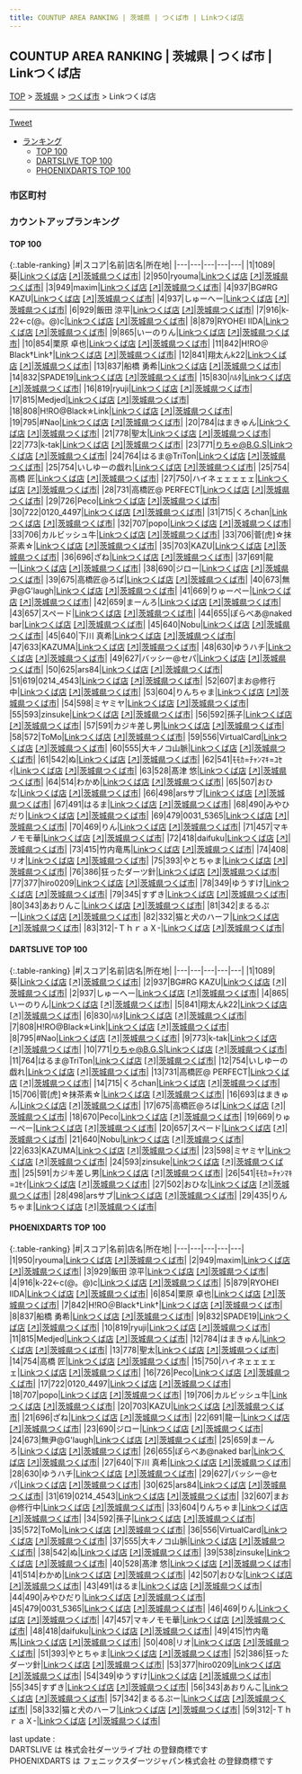 ```yaml
---
title: COUNTUP AREA RANKING | 茨城県 | つくば市 | Linkつくば店
---
```

## COUNTUP AREA RANKING | 茨城県 | つくば市 | Linkつくば店

[TOP](/darts/rank/) > [茨城県](/darts/rank/茨城県/) > [つくば市](/darts/rank/茨城県/つくば市/) > Linkつくば店

___

<a href="https://twitter.com/share?ref_src=twsrc%5Etfw" data-text="COUNTUP AREA RANKING | 茨城県つくば市Linkつくば店" class="twitter-share-button" data-hashtags="DARTSLIVE,PHOENIXDARTS,darts,ダーツ" data-show-count="false">Tweet</a>

* [ランキング](#カウントアップランキング)
    * [TOP 100](#top-100)
    * [DARTSLIVE TOP 100](#dartslive-top-100)
    * [PHOENIXDARTS TOP 100](#phoenixdarts-top-100)

### 市区町村

<ul>

</ul>

### カウントアップランキング

#### TOP 100



{:.table-ranking}
|#|スコア|名前|店名|所在地|
|---|---|---|---|---|
|1|1089|<span class="rank-name-dl">葵</span>|<a href="/darts/rank/shops/70a24704ef11f1fc5f9f3321c1147265.html">Linkつくば店</a> <a href="https://search.dartslive.com/jp/shop/70a24704ef11f1fc5f9f3321c1147265">[↗]</a>|<a href="/darts/rank/茨城県/つくば市">茨城県つくば市</a>|
|2|950|<span class="rank-name-pd">ryouma</span>|<a href="/darts/rank/shops/93710.html">Linkつくば店</a> <a href="https://vs.phoenixdarts.com/jp/shop/shopDetailInfo/s_93710?s_seq=93710">[↗]</a>|<a href="/darts/rank/茨城県/つくば市">茨城県つくば市</a>|
|3|949|<span class="rank-name-pd">maxim</span>|<a href="/darts/rank/shops/93710.html">Linkつくば店</a> <a href="https://vs.phoenixdarts.com/jp/shop/shopDetailInfo/s_93710?s_seq=93710">[↗]</a>|<a href="/darts/rank/茨城県/つくば市">茨城県つくば市</a>|
|4|937|<span class="rank-name-dl">BG#RG KAZU</span>|<a href="/darts/rank/shops/70a24704ef11f1fc5f9f3321c1147265.html">Linkつくば店</a> <a href="https://search.dartslive.com/jp/shop/70a24704ef11f1fc5f9f3321c1147265">[↗]</a>|<a href="/darts/rank/茨城県/つくば市">茨城県つくば市</a>|
|4|937|<span class="rank-name-dl">しゅーへー</span>|<a href="/darts/rank/shops/70a24704ef11f1fc5f9f3321c1147265.html">Linkつくば店</a> <a href="https://search.dartslive.com/jp/shop/70a24704ef11f1fc5f9f3321c1147265">[↗]</a>|<a href="/darts/rank/茨城県/つくば市">茨城県つくば市</a>|
|6|929|<span class="rank-name-pd">飯田 涼平</span>|<a href="/darts/rank/shops/93710.html">Linkつくば店</a> <a href="https://vs.phoenixdarts.com/jp/shop/shopDetailInfo/s_93710?s_seq=93710">[↗]</a>|<a href="/darts/rank/茨城県/つくば市">茨城県つくば市</a>|
|7|916|<span class="rank-name-pd">k-22←c(@。@)c</span>|<a href="/darts/rank/shops/93710.html">Linkつくば店</a> <a href="https://vs.phoenixdarts.com/jp/shop/shopDetailInfo/s_93710?s_seq=93710">[↗]</a>|<a href="/darts/rank/茨城県/つくば市">茨城県つくば市</a>|
|8|879|<span class="rank-name-pd">RYOHEI IIDA</span>|<a href="/darts/rank/shops/93710.html">Linkつくば店</a> <a href="https://vs.phoenixdarts.com/jp/shop/shopDetailInfo/s_93710?s_seq=93710">[↗]</a>|<a href="/darts/rank/茨城県/つくば市">茨城県つくば市</a>|
|9|865|<span class="rank-name-dl">いーのりん</span>|<a href="/darts/rank/shops/70a24704ef11f1fc5f9f3321c1147265.html">Linkつくば店</a> <a href="https://search.dartslive.com/jp/shop/70a24704ef11f1fc5f9f3321c1147265">[↗]</a>|<a href="/darts/rank/茨城県/つくば市">茨城県つくば市</a>|
|10|854|<span class="rank-name-pd"><span class="pro-icon-pd"></span>栗原 卓也</span>|<a href="/darts/rank/shops/93710.html">Linkつくば店</a> <a href="https://vs.phoenixdarts.com/jp/shop/shopDetailInfo/s_93710?s_seq=93710">[↗]</a>|<a href="/darts/rank/茨城県/つくば市">茨城県つくば市</a>|
|11|842|<span class="rank-name-pd">H!RO＠Black†Link†</span>|<a href="/darts/rank/shops/93710.html">Linkつくば店</a> <a href="https://vs.phoenixdarts.com/jp/shop/shopDetailInfo/s_93710?s_seq=93710">[↗]</a>|<a href="/darts/rank/茨城県/つくば市">茨城県つくば市</a>|
|12|841|<span class="rank-name-dl">翔太んk22</span>|<a href="/darts/rank/shops/70a24704ef11f1fc5f9f3321c1147265.html">Linkつくば店</a> <a href="https://search.dartslive.com/jp/shop/70a24704ef11f1fc5f9f3321c1147265">[↗]</a>|<a href="/darts/rank/茨城県/つくば市">茨城県つくば市</a>|
|13|837|<span class="rank-name-pd"><span class="pro-icon-pd"></span>船橋 勇希</span>|<a href="/darts/rank/shops/93710.html">Linkつくば店</a> <a href="https://vs.phoenixdarts.com/jp/shop/shopDetailInfo/s_93710?s_seq=93710">[↗]</a>|<a href="/darts/rank/茨城県/つくば市">茨城県つくば市</a>|
|14|832|<span class="rank-name-pd">SPADE19</span>|<a href="/darts/rank/shops/93710.html">Linkつくば店</a> <a href="https://vs.phoenixdarts.com/jp/shop/shopDetailInfo/s_93710?s_seq=93710">[↗]</a>|<a href="/darts/rank/茨城県/つくば市">茨城県つくば市</a>|
|15|830|<span class="rank-name-dl">ﾊﾙﾀ</span>|<a href="/darts/rank/shops/70a24704ef11f1fc5f9f3321c1147265.html">Linkつくば店</a> <a href="https://search.dartslive.com/jp/shop/70a24704ef11f1fc5f9f3321c1147265">[↗]</a>|<a href="/darts/rank/茨城県/つくば市">茨城県つくば市</a>|
|16|819|<span class="rank-name-pd">ryuji</span>|<a href="/darts/rank/shops/93710.html">Linkつくば店</a> <a href="https://vs.phoenixdarts.com/jp/shop/shopDetailInfo/s_93710?s_seq=93710">[↗]</a>|<a href="/darts/rank/茨城県/つくば市">茨城県つくば市</a>|
|17|815|<span class="rank-name-pd">Medjed</span>|<a href="/darts/rank/shops/93710.html">Linkつくば店</a> <a href="https://vs.phoenixdarts.com/jp/shop/shopDetailInfo/s_93710?s_seq=93710">[↗]</a>|<a href="/darts/rank/茨城県/つくば市">茨城県つくば市</a>|
|18|808|<span class="rank-name-dl">H!RO@Black✯Link</span>|<a href="/darts/rank/shops/70a24704ef11f1fc5f9f3321c1147265.html">Linkつくば店</a> <a href="https://search.dartslive.com/jp/shop/70a24704ef11f1fc5f9f3321c1147265">[↗]</a>|<a href="/darts/rank/茨城県/つくば市">茨城県つくば市</a>|
|19|795|<span class="rank-name-dl">#Nao</span>|<a href="/darts/rank/shops/70a24704ef11f1fc5f9f3321c1147265.html">Linkつくば店</a> <a href="https://search.dartslive.com/jp/shop/70a24704ef11f1fc5f9f3321c1147265">[↗]</a>|<a href="/darts/rank/茨城県/つくば市">茨城県つくば市</a>|
|20|784|<span class="rank-name-pd">はまきゅん</span>|<a href="/darts/rank/shops/93710.html">Linkつくば店</a> <a href="https://vs.phoenixdarts.com/jp/shop/shopDetailInfo/s_93710?s_seq=93710">[↗]</a>|<a href="/darts/rank/茨城県/つくば市">茨城県つくば市</a>|
|21|778|<span class="rank-name-pd">聖太</span>|<a href="/darts/rank/shops/93710.html">Linkつくば店</a> <a href="https://vs.phoenixdarts.com/jp/shop/shopDetailInfo/s_93710?s_seq=93710">[↗]</a>|<a href="/darts/rank/茨城県/つくば市">茨城県つくば市</a>|
|22|773|<span class="rank-name-dl">k-tak</span>|<a href="/darts/rank/shops/70a24704ef11f1fc5f9f3321c1147265.html">Linkつくば店</a> <a href="https://search.dartslive.com/jp/shop/70a24704ef11f1fc5f9f3321c1147265">[↗]</a>|<a href="/darts/rank/茨城県/つくば市">茨城県つくば市</a>|
|23|771|<span class="rank-name-dl">りちゃ@B.G.S</span>|<a href="/darts/rank/shops/70a24704ef11f1fc5f9f3321c1147265.html">Linkつくば店</a> <a href="https://search.dartslive.com/jp/shop/70a24704ef11f1fc5f9f3321c1147265">[↗]</a>|<a href="/darts/rank/茨城県/つくば市">茨城県つくば市</a>|
|24|764|<span class="rank-name-dl">はるま@TriTon</span>|<a href="/darts/rank/shops/70a24704ef11f1fc5f9f3321c1147265.html">Linkつくば店</a> <a href="https://search.dartslive.com/jp/shop/70a24704ef11f1fc5f9f3321c1147265">[↗]</a>|<a href="/darts/rank/茨城県/つくば市">茨城県つくば市</a>|
|25|754|<span class="rank-name-dl">いしゆーの戯れ</span>|<a href="/darts/rank/shops/70a24704ef11f1fc5f9f3321c1147265.html">Linkつくば店</a> <a href="https://search.dartslive.com/jp/shop/70a24704ef11f1fc5f9f3321c1147265">[↗]</a>|<a href="/darts/rank/茨城県/つくば市">茨城県つくば市</a>|
|25|754|<span class="rank-name-pd">高橋 匠</span>|<a href="/darts/rank/shops/93710.html">Linkつくば店</a> <a href="https://vs.phoenixdarts.com/jp/shop/shopDetailInfo/s_93710?s_seq=93710">[↗]</a>|<a href="/darts/rank/茨城県/つくば市">茨城県つくば市</a>|
|27|750|<span class="rank-name-pd">ハイネェェェェェ</span>|<a href="/darts/rank/shops/93710.html">Linkつくば店</a> <a href="https://vs.phoenixdarts.com/jp/shop/shopDetailInfo/s_93710?s_seq=93710">[↗]</a>|<a href="/darts/rank/茨城県/つくば市">茨城県つくば市</a>|
|28|731|<span class="rank-name-dl">高橋匠@ PERFECT</span>|<a href="/darts/rank/shops/70a24704ef11f1fc5f9f3321c1147265.html">Linkつくば店</a> <a href="https://search.dartslive.com/jp/shop/70a24704ef11f1fc5f9f3321c1147265">[↗]</a>|<a href="/darts/rank/茨城県/つくば市">茨城県つくば市</a>|
|29|726|<span class="rank-name-pd">Peco</span>|<a href="/darts/rank/shops/93710.html">Linkつくば店</a> <a href="https://vs.phoenixdarts.com/jp/shop/shopDetailInfo/s_93710?s_seq=93710">[↗]</a>|<a href="/darts/rank/茨城県/つくば市">茨城県つくば市</a>|
|30|722|<span class="rank-name-pd">0120_4497</span>|<a href="/darts/rank/shops/93710.html">Linkつくば店</a> <a href="https://vs.phoenixdarts.com/jp/shop/shopDetailInfo/s_93710?s_seq=93710">[↗]</a>|<a href="/darts/rank/茨城県/つくば市">茨城県つくば市</a>|
|31|715|<span class="rank-name-dl">くろchan</span>|<a href="/darts/rank/shops/70a24704ef11f1fc5f9f3321c1147265.html">Linkつくば店</a> <a href="https://search.dartslive.com/jp/shop/70a24704ef11f1fc5f9f3321c1147265">[↗]</a>|<a href="/darts/rank/茨城県/つくば市">茨城県つくば市</a>|
|32|707|<span class="rank-name-pd">popo</span>|<a href="/darts/rank/shops/93710.html">Linkつくば店</a> <a href="https://vs.phoenixdarts.com/jp/shop/shopDetailInfo/s_93710?s_seq=93710">[↗]</a>|<a href="/darts/rank/茨城県/つくば市">茨城県つくば市</a>|
|33|706|<span class="rank-name-pd">カルビッシュ牛</span>|<a href="/darts/rank/shops/93710.html">Linkつくば店</a> <a href="https://vs.phoenixdarts.com/jp/shop/shopDetailInfo/s_93710?s_seq=93710">[↗]</a>|<a href="/darts/rank/茨城県/つくば市">茨城県つくば市</a>|
|33|706|<span class="rank-name-dl">菅[虎]☆抹茶素☆</span>|<a href="/darts/rank/shops/70a24704ef11f1fc5f9f3321c1147265.html">Linkつくば店</a> <a href="https://search.dartslive.com/jp/shop/70a24704ef11f1fc5f9f3321c1147265">[↗]</a>|<a href="/darts/rank/茨城県/つくば市">茨城県つくば市</a>|
|35|703|<span class="rank-name-pd">KAZU</span>|<a href="/darts/rank/shops/93710.html">Linkつくば店</a> <a href="https://vs.phoenixdarts.com/jp/shop/shopDetailInfo/s_93710?s_seq=93710">[↗]</a>|<a href="/darts/rank/茨城県/つくば市">茨城県つくば市</a>|
|36|696|<span class="rank-name-pd">ざね</span>|<a href="/darts/rank/shops/93710.html">Linkつくば店</a> <a href="https://vs.phoenixdarts.com/jp/shop/shopDetailInfo/s_93710?s_seq=93710">[↗]</a>|<a href="/darts/rank/茨城県/つくば市">茨城県つくば市</a>|
|37|691|<span class="rank-name-pd">龍一</span>|<a href="/darts/rank/shops/93710.html">Linkつくば店</a> <a href="https://vs.phoenixdarts.com/jp/shop/shopDetailInfo/s_93710?s_seq=93710">[↗]</a>|<a href="/darts/rank/茨城県/つくば市">茨城県つくば市</a>|
|38|690|<span class="rank-name-pd">ジロー</span>|<a href="/darts/rank/shops/93710.html">Linkつくば店</a> <a href="https://vs.phoenixdarts.com/jp/shop/shopDetailInfo/s_93710?s_seq=93710">[↗]</a>|<a href="/darts/rank/茨城県/つくば市">茨城県つくば市</a>|
|39|675|<span class="rank-name-dl">高橋匠@ろば</span>|<a href="/darts/rank/shops/70a24704ef11f1fc5f9f3321c1147265.html">Linkつくば店</a> <a href="https://search.dartslive.com/jp/shop/70a24704ef11f1fc5f9f3321c1147265">[↗]</a>|<a href="/darts/rank/茨城県/つくば市">茨城県つくば市</a>|
|40|673|<span class="rank-name-pd">無尹@G&#x27;laugh</span>|<a href="/darts/rank/shops/93710.html">Linkつくば店</a> <a href="https://vs.phoenixdarts.com/jp/shop/shopDetailInfo/s_93710?s_seq=93710">[↗]</a>|<a href="/darts/rank/茨城県/つくば市">茨城県つくば市</a>|
|41|669|<span class="rank-name-dl">りゅーぺー</span>|<a href="/darts/rank/shops/70a24704ef11f1fc5f9f3321c1147265.html">Linkつくば店</a> <a href="https://search.dartslive.com/jp/shop/70a24704ef11f1fc5f9f3321c1147265">[↗]</a>|<a href="/darts/rank/茨城県/つくば市">茨城県つくば市</a>|
|42|659|<span class="rank-name-pd">まーんろ</span>|<a href="/darts/rank/shops/93710.html">Linkつくば店</a> <a href="https://vs.phoenixdarts.com/jp/shop/shopDetailInfo/s_93710?s_seq=93710">[↗]</a>|<a href="/darts/rank/茨城県/つくば市">茨城県つくば市</a>|
|43|657|<span class="rank-name-dl">スペード</span>|<a href="/darts/rank/shops/70a24704ef11f1fc5f9f3321c1147265.html">Linkつくば店</a> <a href="https://search.dartslive.com/jp/shop/70a24704ef11f1fc5f9f3321c1147265">[↗]</a>|<a href="/darts/rank/茨城県/つくば市">茨城県つくば市</a>|
|44|655|<span class="rank-name-pd">ぽらべあ@naked bar</span>|<a href="/darts/rank/shops/93710.html">Linkつくば店</a> <a href="https://vs.phoenixdarts.com/jp/shop/shopDetailInfo/s_93710?s_seq=93710">[↗]</a>|<a href="/darts/rank/茨城県/つくば市">茨城県つくば市</a>|
|45|640|<span class="rank-name-dl">Nobu</span>|<a href="/darts/rank/shops/70a24704ef11f1fc5f9f3321c1147265.html">Linkつくば店</a> <a href="https://search.dartslive.com/jp/shop/70a24704ef11f1fc5f9f3321c1147265">[↗]</a>|<a href="/darts/rank/茨城県/つくば市">茨城県つくば市</a>|
|45|640|<span class="rank-name-pd"><span class="pro-icon-pd"></span>下川 真希</span>|<a href="/darts/rank/shops/93710.html">Linkつくば店</a> <a href="https://vs.phoenixdarts.com/jp/shop/shopDetailInfo/s_93710?s_seq=93710">[↗]</a>|<a href="/darts/rank/茨城県/つくば市">茨城県つくば市</a>|
|47|633|<span class="rank-name-dl">KAZUMA</span>|<a href="/darts/rank/shops/70a24704ef11f1fc5f9f3321c1147265.html">Linkつくば店</a> <a href="https://search.dartslive.com/jp/shop/70a24704ef11f1fc5f9f3321c1147265">[↗]</a>|<a href="/darts/rank/茨城県/つくば市">茨城県つくば市</a>|
|48|630|<span class="rank-name-pd">ゆうハチ</span>|<a href="/darts/rank/shops/93710.html">Linkつくば店</a> <a href="https://vs.phoenixdarts.com/jp/shop/shopDetailInfo/s_93710?s_seq=93710">[↗]</a>|<a href="/darts/rank/茨城県/つくば市">茨城県つくば市</a>|
|49|627|<span class="rank-name-pd">バッシー@セパ</span>|<a href="/darts/rank/shops/93710.html">Linkつくば店</a> <a href="https://vs.phoenixdarts.com/jp/shop/shopDetailInfo/s_93710?s_seq=93710">[↗]</a>|<a href="/darts/rank/茨城県/つくば市">茨城県つくば市</a>|
|50|625|<span class="rank-name-pd">ars84</span>|<a href="/darts/rank/shops/93710.html">Linkつくば店</a> <a href="https://vs.phoenixdarts.com/jp/shop/shopDetailInfo/s_93710?s_seq=93710">[↗]</a>|<a href="/darts/rank/茨城県/つくば市">茨城県つくば市</a>|
|51|619|<span class="rank-name-pd">0214_4543</span>|<a href="/darts/rank/shops/93710.html">Linkつくば店</a> <a href="https://vs.phoenixdarts.com/jp/shop/shopDetailInfo/s_93710?s_seq=93710">[↗]</a>|<a href="/darts/rank/茨城県/つくば市">茨城県つくば市</a>|
|52|607|<span class="rank-name-pd">まお@修行中</span>|<a href="/darts/rank/shops/93710.html">Linkつくば店</a> <a href="https://vs.phoenixdarts.com/jp/shop/shopDetailInfo/s_93710?s_seq=93710">[↗]</a>|<a href="/darts/rank/茨城県/つくば市">茨城県つくば市</a>|
|53|604|<span class="rank-name-pd">りんちゃま</span>|<a href="/darts/rank/shops/93710.html">Linkつくば店</a> <a href="https://vs.phoenixdarts.com/jp/shop/shopDetailInfo/s_93710?s_seq=93710">[↗]</a>|<a href="/darts/rank/茨城県/つくば市">茨城県つくば市</a>|
|54|598|<span class="rank-name-dl">ミヤミヤ</span>|<a href="/darts/rank/shops/70a24704ef11f1fc5f9f3321c1147265.html">Linkつくば店</a> <a href="https://search.dartslive.com/jp/shop/70a24704ef11f1fc5f9f3321c1147265">[↗]</a>|<a href="/darts/rank/茨城県/つくば市">茨城県つくば市</a>|
|55|593|<span class="rank-name-dl">zinsuke</span>|<a href="/darts/rank/shops/70a24704ef11f1fc5f9f3321c1147265.html">Linkつくば店</a> <a href="https://search.dartslive.com/jp/shop/70a24704ef11f1fc5f9f3321c1147265">[↗]</a>|<a href="/darts/rank/茨城県/つくば市">茨城県つくば市</a>|
|56|592|<span class="rank-name-pd">孫子</span>|<a href="/darts/rank/shops/93710.html">Linkつくば店</a> <a href="https://vs.phoenixdarts.com/jp/shop/shopDetailInfo/s_93710?s_seq=93710">[↗]</a>|<a href="/darts/rank/茨城県/つくば市">茨城県つくば市</a>|
|57|591|<span class="rank-name-dl">カジキ差し男</span>|<a href="/darts/rank/shops/70a24704ef11f1fc5f9f3321c1147265.html">Linkつくば店</a> <a href="https://search.dartslive.com/jp/shop/70a24704ef11f1fc5f9f3321c1147265">[↗]</a>|<a href="/darts/rank/茨城県/つくば市">茨城県つくば市</a>|
|58|572|<span class="rank-name-pd">ToMo</span>|<a href="/darts/rank/shops/93710.html">Linkつくば店</a> <a href="https://vs.phoenixdarts.com/jp/shop/shopDetailInfo/s_93710?s_seq=93710">[↗]</a>|<a href="/darts/rank/茨城県/つくば市">茨城県つくば市</a>|
|59|556|<span class="rank-name-pd">VirtualCard</span>|<a href="/darts/rank/shops/93710.html">Linkつくば店</a> <a href="https://vs.phoenixdarts.com/jp/shop/shopDetailInfo/s_93710?s_seq=93710">[↗]</a>|<a href="/darts/rank/茨城県/つくば市">茨城県つくば市</a>|
|60|555|<span class="rank-name-pd">大キノコ山脈</span>|<a href="/darts/rank/shops/93710.html">Linkつくば店</a> <a href="https://vs.phoenixdarts.com/jp/shop/shopDetailInfo/s_93710?s_seq=93710">[↗]</a>|<a href="/darts/rank/茨城県/つくば市">茨城県つくば市</a>|
|61|542|<span class="rank-name-pd">ぬ</span>|<a href="/darts/rank/shops/93710.html">Linkつくば店</a> <a href="https://vs.phoenixdarts.com/jp/shop/shopDetailInfo/s_93710?s_seq=93710">[↗]</a>|<a href="/darts/rank/茨城県/つくば市">茨城県つくば市</a>|
|62|541|<span class="rank-name-dl">ﾓﾓｶ=ﾁｬﾝﾏｷ=ﾕｾｲ</span>|<a href="/darts/rank/shops/70a24704ef11f1fc5f9f3321c1147265.html">Linkつくば店</a> <a href="https://search.dartslive.com/jp/shop/70a24704ef11f1fc5f9f3321c1147265">[↗]</a>|<a href="/darts/rank/茨城県/つくば市">茨城県つくば市</a>|
|63|528|<span class="rank-name-pd"><span class="pro-icon-pd"></span>髙津 悠</span>|<a href="/darts/rank/shops/93710.html">Linkつくば店</a> <a href="https://vs.phoenixdarts.com/jp/shop/shopDetailInfo/s_93710?s_seq=93710">[↗]</a>|<a href="/darts/rank/茨城県/つくば市">茨城県つくば市</a>|
|64|514|<span class="rank-name-pd">わかめ</span>|<a href="/darts/rank/shops/93710.html">Linkつくば店</a> <a href="https://vs.phoenixdarts.com/jp/shop/shopDetailInfo/s_93710?s_seq=93710">[↗]</a>|<a href="/darts/rank/茨城県/つくば市">茨城県つくば市</a>|
|65|507|<span class="rank-name-pd">おひな</span>|<a href="/darts/rank/shops/93710.html">Linkつくば店</a> <a href="https://vs.phoenixdarts.com/jp/shop/shopDetailInfo/s_93710?s_seq=93710">[↗]</a>|<a href="/darts/rank/茨城県/つくば市">茨城県つくば市</a>|
|66|498|<span class="rank-name-dl">arsサブ</span>|<a href="/darts/rank/shops/70a24704ef11f1fc5f9f3321c1147265.html">Linkつくば店</a> <a href="https://search.dartslive.com/jp/shop/70a24704ef11f1fc5f9f3321c1147265">[↗]</a>|<a href="/darts/rank/茨城県/つくば市">茨城県つくば市</a>|
|67|491|<span class="rank-name-pd">はるま</span>|<a href="/darts/rank/shops/93710.html">Linkつくば店</a> <a href="https://vs.phoenixdarts.com/jp/shop/shopDetailInfo/s_93710?s_seq=93710">[↗]</a>|<a href="/darts/rank/茨城県/つくば市">茨城県つくば市</a>|
|68|490|<span class="rank-name-pd">みやひだり</span>|<a href="/darts/rank/shops/93710.html">Linkつくば店</a> <a href="https://vs.phoenixdarts.com/jp/shop/shopDetailInfo/s_93710?s_seq=93710">[↗]</a>|<a href="/darts/rank/茨城県/つくば市">茨城県つくば市</a>|
|69|479|<span class="rank-name-pd">0031_5365</span>|<a href="/darts/rank/shops/93710.html">Linkつくば店</a> <a href="https://vs.phoenixdarts.com/jp/shop/shopDetailInfo/s_93710?s_seq=93710">[↗]</a>|<a href="/darts/rank/茨城県/つくば市">茨城県つくば市</a>|
|70|469|<span class="rank-name-pd">りん</span>|<a href="/darts/rank/shops/93710.html">Linkつくば店</a> <a href="https://vs.phoenixdarts.com/jp/shop/shopDetailInfo/s_93710?s_seq=93710">[↗]</a>|<a href="/darts/rank/茨城県/つくば市">茨城県つくば市</a>|
|71|457|<span class="rank-name-pd">マキノモモ華</span>|<a href="/darts/rank/shops/93710.html">Linkつくば店</a> <a href="https://vs.phoenixdarts.com/jp/shop/shopDetailInfo/s_93710?s_seq=93710">[↗]</a>|<a href="/darts/rank/茨城県/つくば市">茨城県つくば市</a>|
|72|418|<span class="rank-name-pd">daifuku</span>|<a href="/darts/rank/shops/93710.html">Linkつくば店</a> <a href="https://vs.phoenixdarts.com/jp/shop/shopDetailInfo/s_93710?s_seq=93710">[↗]</a>|<a href="/darts/rank/茨城県/つくば市">茨城県つくば市</a>|
|73|415|<span class="rank-name-pd">竹内竜馬</span>|<a href="/darts/rank/shops/93710.html">Linkつくば店</a> <a href="https://vs.phoenixdarts.com/jp/shop/shopDetailInfo/s_93710?s_seq=93710">[↗]</a>|<a href="/darts/rank/茨城県/つくば市">茨城県つくば市</a>|
|74|408|<span class="rank-name-pd">リオ</span>|<a href="/darts/rank/shops/93710.html">Linkつくば店</a> <a href="https://vs.phoenixdarts.com/jp/shop/shopDetailInfo/s_93710?s_seq=93710">[↗]</a>|<a href="/darts/rank/茨城県/つくば市">茨城県つくば市</a>|
|75|393|<span class="rank-name-pd">やとちゃま</span>|<a href="/darts/rank/shops/93710.html">Linkつくば店</a> <a href="https://vs.phoenixdarts.com/jp/shop/shopDetailInfo/s_93710?s_seq=93710">[↗]</a>|<a href="/darts/rank/茨城県/つくば市">茨城県つくば市</a>|
|76|386|<span class="rank-name-pd">狂ったダーツ針</span>|<a href="/darts/rank/shops/93710.html">Linkつくば店</a> <a href="https://vs.phoenixdarts.com/jp/shop/shopDetailInfo/s_93710?s_seq=93710">[↗]</a>|<a href="/darts/rank/茨城県/つくば市">茨城県つくば市</a>|
|77|377|<span class="rank-name-pd">hiro0209</span>|<a href="/darts/rank/shops/93710.html">Linkつくば店</a> <a href="https://vs.phoenixdarts.com/jp/shop/shopDetailInfo/s_93710?s_seq=93710">[↗]</a>|<a href="/darts/rank/茨城県/つくば市">茨城県つくば市</a>|
|78|349|<span class="rank-name-pd">ゆうすけ</span>|<a href="/darts/rank/shops/93710.html">Linkつくば店</a> <a href="https://vs.phoenixdarts.com/jp/shop/shopDetailInfo/s_93710?s_seq=93710">[↗]</a>|<a href="/darts/rank/茨城県/つくば市">茨城県つくば市</a>|
|79|345|<span class="rank-name-pd">すずき</span>|<a href="/darts/rank/shops/93710.html">Linkつくば店</a> <a href="https://vs.phoenixdarts.com/jp/shop/shopDetailInfo/s_93710?s_seq=93710">[↗]</a>|<a href="/darts/rank/茨城県/つくば市">茨城県つくば市</a>|
|80|343|<span class="rank-name-pd">あおりんこ</span>|<a href="/darts/rank/shops/93710.html">Linkつくば店</a> <a href="https://vs.phoenixdarts.com/jp/shop/shopDetailInfo/s_93710?s_seq=93710">[↗]</a>|<a href="/darts/rank/茨城県/つくば市">茨城県つくば市</a>|
|81|342|<span class="rank-name-pd">まるるぷー</span>|<a href="/darts/rank/shops/93710.html">Linkつくば店</a> <a href="https://vs.phoenixdarts.com/jp/shop/shopDetailInfo/s_93710?s_seq=93710">[↗]</a>|<a href="/darts/rank/茨城県/つくば市">茨城県つくば市</a>|
|82|332|<span class="rank-name-pd">猫と犬のハーフ</span>|<a href="/darts/rank/shops/93710.html">Linkつくば店</a> <a href="https://vs.phoenixdarts.com/jp/shop/shopDetailInfo/s_93710?s_seq=93710">[↗]</a>|<a href="/darts/rank/茨城県/つくば市">茨城県つくば市</a>|
|83|312|<span class="rank-name-pd">-ＴｈｒａＸ-</span>|<a href="/darts/rank/shops/93710.html">Linkつくば店</a> <a href="https://vs.phoenixdarts.com/jp/shop/shopDetailInfo/s_93710?s_seq=93710">[↗]</a>|<a href="/darts/rank/茨城県/つくば市">茨城県つくば市</a>|


#### DARTSLIVE TOP 100



{:.table-ranking}
|#|スコア|名前|店名|所在地|
|---|---|---|---|---|
|1|1089|<span class="rank-name-dl">葵</span>|<a href="/darts/rank/shops/70a24704ef11f1fc5f9f3321c1147265.html">Linkつくば店</a> <a href="https://search.dartslive.com/jp/shop/70a24704ef11f1fc5f9f3321c1147265">[↗]</a>|<a href="/darts/rank/茨城県/つくば市">茨城県つくば市</a>|
|2|937|<span class="rank-name-dl">BG#RG KAZU</span>|<a href="/darts/rank/shops/70a24704ef11f1fc5f9f3321c1147265.html">Linkつくば店</a> <a href="https://search.dartslive.com/jp/shop/70a24704ef11f1fc5f9f3321c1147265">[↗]</a>|<a href="/darts/rank/茨城県/つくば市">茨城県つくば市</a>|
|2|937|<span class="rank-name-dl">しゅーへー</span>|<a href="/darts/rank/shops/70a24704ef11f1fc5f9f3321c1147265.html">Linkつくば店</a> <a href="https://search.dartslive.com/jp/shop/70a24704ef11f1fc5f9f3321c1147265">[↗]</a>|<a href="/darts/rank/茨城県/つくば市">茨城県つくば市</a>|
|4|865|<span class="rank-name-dl">いーのりん</span>|<a href="/darts/rank/shops/70a24704ef11f1fc5f9f3321c1147265.html">Linkつくば店</a> <a href="https://search.dartslive.com/jp/shop/70a24704ef11f1fc5f9f3321c1147265">[↗]</a>|<a href="/darts/rank/茨城県/つくば市">茨城県つくば市</a>|
|5|841|<span class="rank-name-dl">翔太んk22</span>|<a href="/darts/rank/shops/70a24704ef11f1fc5f9f3321c1147265.html">Linkつくば店</a> <a href="https://search.dartslive.com/jp/shop/70a24704ef11f1fc5f9f3321c1147265">[↗]</a>|<a href="/darts/rank/茨城県/つくば市">茨城県つくば市</a>|
|6|830|<span class="rank-name-dl">ﾊﾙﾀ</span>|<a href="/darts/rank/shops/70a24704ef11f1fc5f9f3321c1147265.html">Linkつくば店</a> <a href="https://search.dartslive.com/jp/shop/70a24704ef11f1fc5f9f3321c1147265">[↗]</a>|<a href="/darts/rank/茨城県/つくば市">茨城県つくば市</a>|
|7|808|<span class="rank-name-dl">H!RO@Black✯Link</span>|<a href="/darts/rank/shops/70a24704ef11f1fc5f9f3321c1147265.html">Linkつくば店</a> <a href="https://search.dartslive.com/jp/shop/70a24704ef11f1fc5f9f3321c1147265">[↗]</a>|<a href="/darts/rank/茨城県/つくば市">茨城県つくば市</a>|
|8|795|<span class="rank-name-dl">#Nao</span>|<a href="/darts/rank/shops/70a24704ef11f1fc5f9f3321c1147265.html">Linkつくば店</a> <a href="https://search.dartslive.com/jp/shop/70a24704ef11f1fc5f9f3321c1147265">[↗]</a>|<a href="/darts/rank/茨城県/つくば市">茨城県つくば市</a>|
|9|773|<span class="rank-name-dl">k-tak</span>|<a href="/darts/rank/shops/70a24704ef11f1fc5f9f3321c1147265.html">Linkつくば店</a> <a href="https://search.dartslive.com/jp/shop/70a24704ef11f1fc5f9f3321c1147265">[↗]</a>|<a href="/darts/rank/茨城県/つくば市">茨城県つくば市</a>|
|10|771|<span class="rank-name-dl">りちゃ@B.G.S</span>|<a href="/darts/rank/shops/70a24704ef11f1fc5f9f3321c1147265.html">Linkつくば店</a> <a href="https://search.dartslive.com/jp/shop/70a24704ef11f1fc5f9f3321c1147265">[↗]</a>|<a href="/darts/rank/茨城県/つくば市">茨城県つくば市</a>|
|11|764|<span class="rank-name-dl">はるま@TriTon</span>|<a href="/darts/rank/shops/70a24704ef11f1fc5f9f3321c1147265.html">Linkつくば店</a> <a href="https://search.dartslive.com/jp/shop/70a24704ef11f1fc5f9f3321c1147265">[↗]</a>|<a href="/darts/rank/茨城県/つくば市">茨城県つくば市</a>|
|12|754|<span class="rank-name-dl">いしゆーの戯れ</span>|<a href="/darts/rank/shops/70a24704ef11f1fc5f9f3321c1147265.html">Linkつくば店</a> <a href="https://search.dartslive.com/jp/shop/70a24704ef11f1fc5f9f3321c1147265">[↗]</a>|<a href="/darts/rank/茨城県/つくば市">茨城県つくば市</a>|
|13|731|<span class="rank-name-dl">高橋匠@ PERFECT</span>|<a href="/darts/rank/shops/70a24704ef11f1fc5f9f3321c1147265.html">Linkつくば店</a> <a href="https://search.dartslive.com/jp/shop/70a24704ef11f1fc5f9f3321c1147265">[↗]</a>|<a href="/darts/rank/茨城県/つくば市">茨城県つくば市</a>|
|14|715|<span class="rank-name-dl">くろchan</span>|<a href="/darts/rank/shops/70a24704ef11f1fc5f9f3321c1147265.html">Linkつくば店</a> <a href="https://search.dartslive.com/jp/shop/70a24704ef11f1fc5f9f3321c1147265">[↗]</a>|<a href="/darts/rank/茨城県/つくば市">茨城県つくば市</a>|
|15|706|<span class="rank-name-dl">菅[虎]☆抹茶素☆</span>|<a href="/darts/rank/shops/70a24704ef11f1fc5f9f3321c1147265.html">Linkつくば店</a> <a href="https://search.dartslive.com/jp/shop/70a24704ef11f1fc5f9f3321c1147265">[↗]</a>|<a href="/darts/rank/茨城県/つくば市">茨城県つくば市</a>|
|16|693|<span class="rank-name-dl">はまきゅん</span>|<a href="/darts/rank/shops/70a24704ef11f1fc5f9f3321c1147265.html">Linkつくば店</a> <a href="https://search.dartslive.com/jp/shop/70a24704ef11f1fc5f9f3321c1147265">[↗]</a>|<a href="/darts/rank/茨城県/つくば市">茨城県つくば市</a>|
|17|675|<span class="rank-name-dl">高橋匠@ろば</span>|<a href="/darts/rank/shops/70a24704ef11f1fc5f9f3321c1147265.html">Linkつくば店</a> <a href="https://search.dartslive.com/jp/shop/70a24704ef11f1fc5f9f3321c1147265">[↗]</a>|<a href="/darts/rank/茨城県/つくば市">茨城県つくば市</a>|
|18|670|<span class="rank-name-dl">Peco</span>|<a href="/darts/rank/shops/70a24704ef11f1fc5f9f3321c1147265.html">Linkつくば店</a> <a href="https://search.dartslive.com/jp/shop/70a24704ef11f1fc5f9f3321c1147265">[↗]</a>|<a href="/darts/rank/茨城県/つくば市">茨城県つくば市</a>|
|19|669|<span class="rank-name-dl">りゅーぺー</span>|<a href="/darts/rank/shops/70a24704ef11f1fc5f9f3321c1147265.html">Linkつくば店</a> <a href="https://search.dartslive.com/jp/shop/70a24704ef11f1fc5f9f3321c1147265">[↗]</a>|<a href="/darts/rank/茨城県/つくば市">茨城県つくば市</a>|
|20|657|<span class="rank-name-dl">スペード</span>|<a href="/darts/rank/shops/70a24704ef11f1fc5f9f3321c1147265.html">Linkつくば店</a> <a href="https://search.dartslive.com/jp/shop/70a24704ef11f1fc5f9f3321c1147265">[↗]</a>|<a href="/darts/rank/茨城県/つくば市">茨城県つくば市</a>|
|21|640|<span class="rank-name-dl">Nobu</span>|<a href="/darts/rank/shops/70a24704ef11f1fc5f9f3321c1147265.html">Linkつくば店</a> <a href="https://search.dartslive.com/jp/shop/70a24704ef11f1fc5f9f3321c1147265">[↗]</a>|<a href="/darts/rank/茨城県/つくば市">茨城県つくば市</a>|
|22|633|<span class="rank-name-dl">KAZUMA</span>|<a href="/darts/rank/shops/70a24704ef11f1fc5f9f3321c1147265.html">Linkつくば店</a> <a href="https://search.dartslive.com/jp/shop/70a24704ef11f1fc5f9f3321c1147265">[↗]</a>|<a href="/darts/rank/茨城県/つくば市">茨城県つくば市</a>|
|23|598|<span class="rank-name-dl">ミヤミヤ</span>|<a href="/darts/rank/shops/70a24704ef11f1fc5f9f3321c1147265.html">Linkつくば店</a> <a href="https://search.dartslive.com/jp/shop/70a24704ef11f1fc5f9f3321c1147265">[↗]</a>|<a href="/darts/rank/茨城県/つくば市">茨城県つくば市</a>|
|24|593|<span class="rank-name-dl">zinsuke</span>|<a href="/darts/rank/shops/70a24704ef11f1fc5f9f3321c1147265.html">Linkつくば店</a> <a href="https://search.dartslive.com/jp/shop/70a24704ef11f1fc5f9f3321c1147265">[↗]</a>|<a href="/darts/rank/茨城県/つくば市">茨城県つくば市</a>|
|25|591|<span class="rank-name-dl">カジキ差し男</span>|<a href="/darts/rank/shops/70a24704ef11f1fc5f9f3321c1147265.html">Linkつくば店</a> <a href="https://search.dartslive.com/jp/shop/70a24704ef11f1fc5f9f3321c1147265">[↗]</a>|<a href="/darts/rank/茨城県/つくば市">茨城県つくば市</a>|
|26|541|<span class="rank-name-dl">ﾓﾓｶ=ﾁｬﾝﾏｷ=ﾕｾｲ</span>|<a href="/darts/rank/shops/70a24704ef11f1fc5f9f3321c1147265.html">Linkつくば店</a> <a href="https://search.dartslive.com/jp/shop/70a24704ef11f1fc5f9f3321c1147265">[↗]</a>|<a href="/darts/rank/茨城県/つくば市">茨城県つくば市</a>|
|27|502|<span class="rank-name-dl">おひな</span>|<a href="/darts/rank/shops/70a24704ef11f1fc5f9f3321c1147265.html">Linkつくば店</a> <a href="https://search.dartslive.com/jp/shop/70a24704ef11f1fc5f9f3321c1147265">[↗]</a>|<a href="/darts/rank/茨城県/つくば市">茨城県つくば市</a>|
|28|498|<span class="rank-name-dl">arsサブ</span>|<a href="/darts/rank/shops/70a24704ef11f1fc5f9f3321c1147265.html">Linkつくば店</a> <a href="https://search.dartslive.com/jp/shop/70a24704ef11f1fc5f9f3321c1147265">[↗]</a>|<a href="/darts/rank/茨城県/つくば市">茨城県つくば市</a>|
|29|435|<span class="rank-name-dl">りんちゃま</span>|<a href="/darts/rank/shops/70a24704ef11f1fc5f9f3321c1147265.html">Linkつくば店</a> <a href="https://search.dartslive.com/jp/shop/70a24704ef11f1fc5f9f3321c1147265">[↗]</a>|<a href="/darts/rank/茨城県/つくば市">茨城県つくば市</a>|


#### PHOENIXDARTS TOP 100



{:.table-ranking}
|#|スコア|名前|店名|所在地|
|---|---|---|---|---|
|1|950|<span class="rank-name-pd">ryouma</span>|<a href="/darts/rank/shops/93710.html">Linkつくば店</a> <a href="https://vs.phoenixdarts.com/jp/shop/shopDetailInfo/s_93710?s_seq=93710">[↗]</a>|<a href="/darts/rank/茨城県/つくば市">茨城県つくば市</a>|
|2|949|<span class="rank-name-pd">maxim</span>|<a href="/darts/rank/shops/93710.html">Linkつくば店</a> <a href="https://vs.phoenixdarts.com/jp/shop/shopDetailInfo/s_93710?s_seq=93710">[↗]</a>|<a href="/darts/rank/茨城県/つくば市">茨城県つくば市</a>|
|3|929|<span class="rank-name-pd">飯田 涼平</span>|<a href="/darts/rank/shops/93710.html">Linkつくば店</a> <a href="https://vs.phoenixdarts.com/jp/shop/shopDetailInfo/s_93710?s_seq=93710">[↗]</a>|<a href="/darts/rank/茨城県/つくば市">茨城県つくば市</a>|
|4|916|<span class="rank-name-pd">k-22←c(@。@)c</span>|<a href="/darts/rank/shops/93710.html">Linkつくば店</a> <a href="https://vs.phoenixdarts.com/jp/shop/shopDetailInfo/s_93710?s_seq=93710">[↗]</a>|<a href="/darts/rank/茨城県/つくば市">茨城県つくば市</a>|
|5|879|<span class="rank-name-pd">RYOHEI IIDA</span>|<a href="/darts/rank/shops/93710.html">Linkつくば店</a> <a href="https://vs.phoenixdarts.com/jp/shop/shopDetailInfo/s_93710?s_seq=93710">[↗]</a>|<a href="/darts/rank/茨城県/つくば市">茨城県つくば市</a>|
|6|854|<span class="rank-name-pd"><span class="pro-icon-pd"></span>栗原 卓也</span>|<a href="/darts/rank/shops/93710.html">Linkつくば店</a> <a href="https://vs.phoenixdarts.com/jp/shop/shopDetailInfo/s_93710?s_seq=93710">[↗]</a>|<a href="/darts/rank/茨城県/つくば市">茨城県つくば市</a>|
|7|842|<span class="rank-name-pd">H!RO＠Black†Link†</span>|<a href="/darts/rank/shops/93710.html">Linkつくば店</a> <a href="https://vs.phoenixdarts.com/jp/shop/shopDetailInfo/s_93710?s_seq=93710">[↗]</a>|<a href="/darts/rank/茨城県/つくば市">茨城県つくば市</a>|
|8|837|<span class="rank-name-pd"><span class="pro-icon-pd"></span>船橋 勇希</span>|<a href="/darts/rank/shops/93710.html">Linkつくば店</a> <a href="https://vs.phoenixdarts.com/jp/shop/shopDetailInfo/s_93710?s_seq=93710">[↗]</a>|<a href="/darts/rank/茨城県/つくば市">茨城県つくば市</a>|
|9|832|<span class="rank-name-pd">SPADE19</span>|<a href="/darts/rank/shops/93710.html">Linkつくば店</a> <a href="https://vs.phoenixdarts.com/jp/shop/shopDetailInfo/s_93710?s_seq=93710">[↗]</a>|<a href="/darts/rank/茨城県/つくば市">茨城県つくば市</a>|
|10|819|<span class="rank-name-pd">ryuji</span>|<a href="/darts/rank/shops/93710.html">Linkつくば店</a> <a href="https://vs.phoenixdarts.com/jp/shop/shopDetailInfo/s_93710?s_seq=93710">[↗]</a>|<a href="/darts/rank/茨城県/つくば市">茨城県つくば市</a>|
|11|815|<span class="rank-name-pd">Medjed</span>|<a href="/darts/rank/shops/93710.html">Linkつくば店</a> <a href="https://vs.phoenixdarts.com/jp/shop/shopDetailInfo/s_93710?s_seq=93710">[↗]</a>|<a href="/darts/rank/茨城県/つくば市">茨城県つくば市</a>|
|12|784|<span class="rank-name-pd">はまきゅん</span>|<a href="/darts/rank/shops/93710.html">Linkつくば店</a> <a href="https://vs.phoenixdarts.com/jp/shop/shopDetailInfo/s_93710?s_seq=93710">[↗]</a>|<a href="/darts/rank/茨城県/つくば市">茨城県つくば市</a>|
|13|778|<span class="rank-name-pd">聖太</span>|<a href="/darts/rank/shops/93710.html">Linkつくば店</a> <a href="https://vs.phoenixdarts.com/jp/shop/shopDetailInfo/s_93710?s_seq=93710">[↗]</a>|<a href="/darts/rank/茨城県/つくば市">茨城県つくば市</a>|
|14|754|<span class="rank-name-pd">高橋 匠</span>|<a href="/darts/rank/shops/93710.html">Linkつくば店</a> <a href="https://vs.phoenixdarts.com/jp/shop/shopDetailInfo/s_93710?s_seq=93710">[↗]</a>|<a href="/darts/rank/茨城県/つくば市">茨城県つくば市</a>|
|15|750|<span class="rank-name-pd">ハイネェェェェェ</span>|<a href="/darts/rank/shops/93710.html">Linkつくば店</a> <a href="https://vs.phoenixdarts.com/jp/shop/shopDetailInfo/s_93710?s_seq=93710">[↗]</a>|<a href="/darts/rank/茨城県/つくば市">茨城県つくば市</a>|
|16|726|<span class="rank-name-pd">Peco</span>|<a href="/darts/rank/shops/93710.html">Linkつくば店</a> <a href="https://vs.phoenixdarts.com/jp/shop/shopDetailInfo/s_93710?s_seq=93710">[↗]</a>|<a href="/darts/rank/茨城県/つくば市">茨城県つくば市</a>|
|17|722|<span class="rank-name-pd">0120_4497</span>|<a href="/darts/rank/shops/93710.html">Linkつくば店</a> <a href="https://vs.phoenixdarts.com/jp/shop/shopDetailInfo/s_93710?s_seq=93710">[↗]</a>|<a href="/darts/rank/茨城県/つくば市">茨城県つくば市</a>|
|18|707|<span class="rank-name-pd">popo</span>|<a href="/darts/rank/shops/93710.html">Linkつくば店</a> <a href="https://vs.phoenixdarts.com/jp/shop/shopDetailInfo/s_93710?s_seq=93710">[↗]</a>|<a href="/darts/rank/茨城県/つくば市">茨城県つくば市</a>|
|19|706|<span class="rank-name-pd">カルビッシュ牛</span>|<a href="/darts/rank/shops/93710.html">Linkつくば店</a> <a href="https://vs.phoenixdarts.com/jp/shop/shopDetailInfo/s_93710?s_seq=93710">[↗]</a>|<a href="/darts/rank/茨城県/つくば市">茨城県つくば市</a>|
|20|703|<span class="rank-name-pd">KAZU</span>|<a href="/darts/rank/shops/93710.html">Linkつくば店</a> <a href="https://vs.phoenixdarts.com/jp/shop/shopDetailInfo/s_93710?s_seq=93710">[↗]</a>|<a href="/darts/rank/茨城県/つくば市">茨城県つくば市</a>|
|21|696|<span class="rank-name-pd">ざね</span>|<a href="/darts/rank/shops/93710.html">Linkつくば店</a> <a href="https://vs.phoenixdarts.com/jp/shop/shopDetailInfo/s_93710?s_seq=93710">[↗]</a>|<a href="/darts/rank/茨城県/つくば市">茨城県つくば市</a>|
|22|691|<span class="rank-name-pd">龍一</span>|<a href="/darts/rank/shops/93710.html">Linkつくば店</a> <a href="https://vs.phoenixdarts.com/jp/shop/shopDetailInfo/s_93710?s_seq=93710">[↗]</a>|<a href="/darts/rank/茨城県/つくば市">茨城県つくば市</a>|
|23|690|<span class="rank-name-pd">ジロー</span>|<a href="/darts/rank/shops/93710.html">Linkつくば店</a> <a href="https://vs.phoenixdarts.com/jp/shop/shopDetailInfo/s_93710?s_seq=93710">[↗]</a>|<a href="/darts/rank/茨城県/つくば市">茨城県つくば市</a>|
|24|673|<span class="rank-name-pd">無尹@G&#x27;laugh</span>|<a href="/darts/rank/shops/93710.html">Linkつくば店</a> <a href="https://vs.phoenixdarts.com/jp/shop/shopDetailInfo/s_93710?s_seq=93710">[↗]</a>|<a href="/darts/rank/茨城県/つくば市">茨城県つくば市</a>|
|25|659|<span class="rank-name-pd">まーんろ</span>|<a href="/darts/rank/shops/93710.html">Linkつくば店</a> <a href="https://vs.phoenixdarts.com/jp/shop/shopDetailInfo/s_93710?s_seq=93710">[↗]</a>|<a href="/darts/rank/茨城県/つくば市">茨城県つくば市</a>|
|26|655|<span class="rank-name-pd">ぽらべあ@naked bar</span>|<a href="/darts/rank/shops/93710.html">Linkつくば店</a> <a href="https://vs.phoenixdarts.com/jp/shop/shopDetailInfo/s_93710?s_seq=93710">[↗]</a>|<a href="/darts/rank/茨城県/つくば市">茨城県つくば市</a>|
|27|640|<span class="rank-name-pd"><span class="pro-icon-pd"></span>下川 真希</span>|<a href="/darts/rank/shops/93710.html">Linkつくば店</a> <a href="https://vs.phoenixdarts.com/jp/shop/shopDetailInfo/s_93710?s_seq=93710">[↗]</a>|<a href="/darts/rank/茨城県/つくば市">茨城県つくば市</a>|
|28|630|<span class="rank-name-pd">ゆうハチ</span>|<a href="/darts/rank/shops/93710.html">Linkつくば店</a> <a href="https://vs.phoenixdarts.com/jp/shop/shopDetailInfo/s_93710?s_seq=93710">[↗]</a>|<a href="/darts/rank/茨城県/つくば市">茨城県つくば市</a>|
|29|627|<span class="rank-name-pd">バッシー@セパ</span>|<a href="/darts/rank/shops/93710.html">Linkつくば店</a> <a href="https://vs.phoenixdarts.com/jp/shop/shopDetailInfo/s_93710?s_seq=93710">[↗]</a>|<a href="/darts/rank/茨城県/つくば市">茨城県つくば市</a>|
|30|625|<span class="rank-name-pd">ars84</span>|<a href="/darts/rank/shops/93710.html">Linkつくば店</a> <a href="https://vs.phoenixdarts.com/jp/shop/shopDetailInfo/s_93710?s_seq=93710">[↗]</a>|<a href="/darts/rank/茨城県/つくば市">茨城県つくば市</a>|
|31|619|<span class="rank-name-pd">0214_4543</span>|<a href="/darts/rank/shops/93710.html">Linkつくば店</a> <a href="https://vs.phoenixdarts.com/jp/shop/shopDetailInfo/s_93710?s_seq=93710">[↗]</a>|<a href="/darts/rank/茨城県/つくば市">茨城県つくば市</a>|
|32|607|<span class="rank-name-pd">まお@修行中</span>|<a href="/darts/rank/shops/93710.html">Linkつくば店</a> <a href="https://vs.phoenixdarts.com/jp/shop/shopDetailInfo/s_93710?s_seq=93710">[↗]</a>|<a href="/darts/rank/茨城県/つくば市">茨城県つくば市</a>|
|33|604|<span class="rank-name-pd">りんちゃま</span>|<a href="/darts/rank/shops/93710.html">Linkつくば店</a> <a href="https://vs.phoenixdarts.com/jp/shop/shopDetailInfo/s_93710?s_seq=93710">[↗]</a>|<a href="/darts/rank/茨城県/つくば市">茨城県つくば市</a>|
|34|592|<span class="rank-name-pd">孫子</span>|<a href="/darts/rank/shops/93710.html">Linkつくば店</a> <a href="https://vs.phoenixdarts.com/jp/shop/shopDetailInfo/s_93710?s_seq=93710">[↗]</a>|<a href="/darts/rank/茨城県/つくば市">茨城県つくば市</a>|
|35|572|<span class="rank-name-pd">ToMo</span>|<a href="/darts/rank/shops/93710.html">Linkつくば店</a> <a href="https://vs.phoenixdarts.com/jp/shop/shopDetailInfo/s_93710?s_seq=93710">[↗]</a>|<a href="/darts/rank/茨城県/つくば市">茨城県つくば市</a>|
|36|556|<span class="rank-name-pd">VirtualCard</span>|<a href="/darts/rank/shops/93710.html">Linkつくば店</a> <a href="https://vs.phoenixdarts.com/jp/shop/shopDetailInfo/s_93710?s_seq=93710">[↗]</a>|<a href="/darts/rank/茨城県/つくば市">茨城県つくば市</a>|
|37|555|<span class="rank-name-pd">大キノコ山脈</span>|<a href="/darts/rank/shops/93710.html">Linkつくば店</a> <a href="https://vs.phoenixdarts.com/jp/shop/shopDetailInfo/s_93710?s_seq=93710">[↗]</a>|<a href="/darts/rank/茨城県/つくば市">茨城県つくば市</a>|
|38|542|<span class="rank-name-pd">ぬ</span>|<a href="/darts/rank/shops/93710.html">Linkつくば店</a> <a href="https://vs.phoenixdarts.com/jp/shop/shopDetailInfo/s_93710?s_seq=93710">[↗]</a>|<a href="/darts/rank/茨城県/つくば市">茨城県つくば市</a>|
|39|538|<span class="rank-name-pd">zinsuke</span>|<a href="/darts/rank/shops/93710.html">Linkつくば店</a> <a href="https://vs.phoenixdarts.com/jp/shop/shopDetailInfo/s_93710?s_seq=93710">[↗]</a>|<a href="/darts/rank/茨城県/つくば市">茨城県つくば市</a>|
|40|528|<span class="rank-name-pd"><span class="pro-icon-pd"></span>髙津 悠</span>|<a href="/darts/rank/shops/93710.html">Linkつくば店</a> <a href="https://vs.phoenixdarts.com/jp/shop/shopDetailInfo/s_93710?s_seq=93710">[↗]</a>|<a href="/darts/rank/茨城県/つくば市">茨城県つくば市</a>|
|41|514|<span class="rank-name-pd">わかめ</span>|<a href="/darts/rank/shops/93710.html">Linkつくば店</a> <a href="https://vs.phoenixdarts.com/jp/shop/shopDetailInfo/s_93710?s_seq=93710">[↗]</a>|<a href="/darts/rank/茨城県/つくば市">茨城県つくば市</a>|
|42|507|<span class="rank-name-pd">おひな</span>|<a href="/darts/rank/shops/93710.html">Linkつくば店</a> <a href="https://vs.phoenixdarts.com/jp/shop/shopDetailInfo/s_93710?s_seq=93710">[↗]</a>|<a href="/darts/rank/茨城県/つくば市">茨城県つくば市</a>|
|43|491|<span class="rank-name-pd">はるま</span>|<a href="/darts/rank/shops/93710.html">Linkつくば店</a> <a href="https://vs.phoenixdarts.com/jp/shop/shopDetailInfo/s_93710?s_seq=93710">[↗]</a>|<a href="/darts/rank/茨城県/つくば市">茨城県つくば市</a>|
|44|490|<span class="rank-name-pd">みやひだり</span>|<a href="/darts/rank/shops/93710.html">Linkつくば店</a> <a href="https://vs.phoenixdarts.com/jp/shop/shopDetailInfo/s_93710?s_seq=93710">[↗]</a>|<a href="/darts/rank/茨城県/つくば市">茨城県つくば市</a>|
|45|479|<span class="rank-name-pd">0031_5365</span>|<a href="/darts/rank/shops/93710.html">Linkつくば店</a> <a href="https://vs.phoenixdarts.com/jp/shop/shopDetailInfo/s_93710?s_seq=93710">[↗]</a>|<a href="/darts/rank/茨城県/つくば市">茨城県つくば市</a>|
|46|469|<span class="rank-name-pd">りん</span>|<a href="/darts/rank/shops/93710.html">Linkつくば店</a> <a href="https://vs.phoenixdarts.com/jp/shop/shopDetailInfo/s_93710?s_seq=93710">[↗]</a>|<a href="/darts/rank/茨城県/つくば市">茨城県つくば市</a>|
|47|457|<span class="rank-name-pd">マキノモモ華</span>|<a href="/darts/rank/shops/93710.html">Linkつくば店</a> <a href="https://vs.phoenixdarts.com/jp/shop/shopDetailInfo/s_93710?s_seq=93710">[↗]</a>|<a href="/darts/rank/茨城県/つくば市">茨城県つくば市</a>|
|48|418|<span class="rank-name-pd">daifuku</span>|<a href="/darts/rank/shops/93710.html">Linkつくば店</a> <a href="https://vs.phoenixdarts.com/jp/shop/shopDetailInfo/s_93710?s_seq=93710">[↗]</a>|<a href="/darts/rank/茨城県/つくば市">茨城県つくば市</a>|
|49|415|<span class="rank-name-pd">竹内竜馬</span>|<a href="/darts/rank/shops/93710.html">Linkつくば店</a> <a href="https://vs.phoenixdarts.com/jp/shop/shopDetailInfo/s_93710?s_seq=93710">[↗]</a>|<a href="/darts/rank/茨城県/つくば市">茨城県つくば市</a>|
|50|408|<span class="rank-name-pd">リオ</span>|<a href="/darts/rank/shops/93710.html">Linkつくば店</a> <a href="https://vs.phoenixdarts.com/jp/shop/shopDetailInfo/s_93710?s_seq=93710">[↗]</a>|<a href="/darts/rank/茨城県/つくば市">茨城県つくば市</a>|
|51|393|<span class="rank-name-pd">やとちゃま</span>|<a href="/darts/rank/shops/93710.html">Linkつくば店</a> <a href="https://vs.phoenixdarts.com/jp/shop/shopDetailInfo/s_93710?s_seq=93710">[↗]</a>|<a href="/darts/rank/茨城県/つくば市">茨城県つくば市</a>|
|52|386|<span class="rank-name-pd">狂ったダーツ針</span>|<a href="/darts/rank/shops/93710.html">Linkつくば店</a> <a href="https://vs.phoenixdarts.com/jp/shop/shopDetailInfo/s_93710?s_seq=93710">[↗]</a>|<a href="/darts/rank/茨城県/つくば市">茨城県つくば市</a>|
|53|377|<span class="rank-name-pd">hiro0209</span>|<a href="/darts/rank/shops/93710.html">Linkつくば店</a> <a href="https://vs.phoenixdarts.com/jp/shop/shopDetailInfo/s_93710?s_seq=93710">[↗]</a>|<a href="/darts/rank/茨城県/つくば市">茨城県つくば市</a>|
|54|349|<span class="rank-name-pd">ゆうすけ</span>|<a href="/darts/rank/shops/93710.html">Linkつくば店</a> <a href="https://vs.phoenixdarts.com/jp/shop/shopDetailInfo/s_93710?s_seq=93710">[↗]</a>|<a href="/darts/rank/茨城県/つくば市">茨城県つくば市</a>|
|55|345|<span class="rank-name-pd">すずき</span>|<a href="/darts/rank/shops/93710.html">Linkつくば店</a> <a href="https://vs.phoenixdarts.com/jp/shop/shopDetailInfo/s_93710?s_seq=93710">[↗]</a>|<a href="/darts/rank/茨城県/つくば市">茨城県つくば市</a>|
|56|343|<span class="rank-name-pd">あおりんこ</span>|<a href="/darts/rank/shops/93710.html">Linkつくば店</a> <a href="https://vs.phoenixdarts.com/jp/shop/shopDetailInfo/s_93710?s_seq=93710">[↗]</a>|<a href="/darts/rank/茨城県/つくば市">茨城県つくば市</a>|
|57|342|<span class="rank-name-pd">まるるぷー</span>|<a href="/darts/rank/shops/93710.html">Linkつくば店</a> <a href="https://vs.phoenixdarts.com/jp/shop/shopDetailInfo/s_93710?s_seq=93710">[↗]</a>|<a href="/darts/rank/茨城県/つくば市">茨城県つくば市</a>|
|58|332|<span class="rank-name-pd">猫と犬のハーフ</span>|<a href="/darts/rank/shops/93710.html">Linkつくば店</a> <a href="https://vs.phoenixdarts.com/jp/shop/shopDetailInfo/s_93710?s_seq=93710">[↗]</a>|<a href="/darts/rank/茨城県/つくば市">茨城県つくば市</a>|
|59|312|<span class="rank-name-pd">-ＴｈｒａＸ-</span>|<a href="/darts/rank/shops/93710.html">Linkつくば店</a> <a href="https://vs.phoenixdarts.com/jp/shop/shopDetailInfo/s_93710?s_seq=93710">[↗]</a>|<a href="/darts/rank/茨城県/つくば市">茨城県つくば市</a>|


<div class="footer border-top border-gray-light mt-5 pt-3 text-right text-gray">
    last update : <span style="font-weight: italic" id="foot_last_modified"></span><br />
    DARTSLIVE は 株式会社ダーツライブ社 の登録商標です<br />
    PHOENIXDARTS は フェニックスダーツジャパン株式会社 の登録商標です<br />
</div>

<script src="https://cdnjs.cloudflare.com/ajax/libs/jquery.tablesorter/2.31.3/js/jquery.tablesorter.min.js" integrity="sha512-qzgd5cYSZcosqpzpn7zF2ZId8f/8CHmFKZ8j7mU4OUXTNRd5g+ZHBPsgKEwoqxCtdQvExE5LprwwPAgoicguNg==" crossorigin="anonymous" referrerpolicy="no-referrer"></script>
<link rel="stylesheet" href="https://cdnjs.cloudflare.com/ajax/libs/jquery.tablesorter/2.31.3/css/theme.default.min.css" integrity="sha512-wghhOJkjQX0Lh3NSWvNKeZ0ZpNn+SPVXX1Qyc9OCaogADktxrBiBdKGDoqVUOyhStvMBmJQ8ZdMHiR3wuEq8+w==" crossorigin="anonymous" referrerpolicy="no-referrer" />
<script>
$(function() {
    $(".table-ranking").tablesorter({sortList:[[0, 0]]});
    $("#foot_last_modified").text(formatDate(new Date(document.lastModified), 'yyyy-MM-dd HH:mm:ss'));
});
</script>

<script async src="https://platform.twitter.com/widgets.js" charset="utf-8"></script>